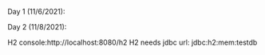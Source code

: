 Day 1 (11/6/2021):

Day 2 (11/8/2021):

H2 console:http://localhost:8080/h2
H2 needs jdbc url: jdbc:h2:mem:testdb